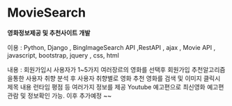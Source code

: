 # MovieSearch
**영화정보제공 및 추천사이트 개발**

이용 : Python, Django , BingImageSearch API ,RestAPI , ajax , Movie API , javascript, bootstrap, jquery , css, html 

내용 : 회원가입시 사용자가 1~5가지 여러장르의 영화를 선택후 회원가입
추천알고리즘을통한 사용자 취향 분석 후 사용자 취향별로 영화 추천 
영화를 검색 및 이미지 클릭시 제목 내용 런타임 평점 등 여러가지 정보를 제공
Youtube 예고편으로 최신영화 예고편 관람 및 정보확인 가능.   이후 추가예정 ~~

